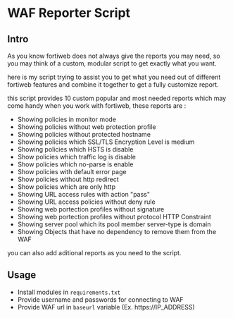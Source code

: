 # WAF Reporter Script

## Intro
As you know fortiweb does not always give the reports you may need, so you may think of a custom, modular script to get exactly what you want.

here is my script trying to assist  you to get what you need out of different fortiweb features and combine it together to get a fully customize report.

this script provides 10 custom popular and most needed reports which may come handy when you work with fortiweb, these reports are :

- Showing policies in monitor mode
- Showing policies without web protection profile
- Showing policies without protected hostname
- Showing policies which SSL/TLS Encryption Level is medium
- Showing policies which HSTS is disable
- Show policies which traffic log is disable
- Show policies which no-parse is enable
- Show policies with default error page
- Show policies without http redirect
- Show policies which are only http
- Showing URL access rules with action "pass"
- Showing URL access policies without deny rule
- Showing web portection profiles without signature
- Showing web portection profiles without protocol HTTP Constraint
- Showing server pool which its pool member server-type is domain
- Showing Objects that have no dependency to remove them from the WAF

you can also add aditional reports as you need to the script.

## Usage
- Install modules in `requirements.txt`
- Provide username and passwords for connecting to WAF
- Provide WAF url in `baseurl` variable (Ex. https://IP_ADDRESS)
